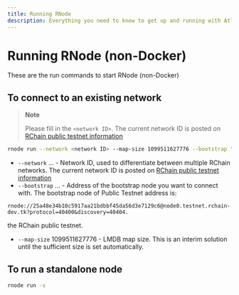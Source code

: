 ```yaml
---
title: Running RNode
description: Everything you need to know to get up and running with Atlaskit
---
```


# Running RNode (non-Docker)

These are the run commands to start RNode (non-Docker)

## To connect to an existing network

> **Note**
>
> Please fill in the `<network ID>`. The current network ID is posted on [RChain public testnet information](https://rchain.atlassian.net/wiki/spaces/CORE/pages/678756429/RChain+public+testnet+information)

```bash
rnode run --network <network ID> --map-size 1099511627776 --bootstrap "rnode://25a48e34b10c5917aa21bdbbf45da56d3e7129c6@node0.testnet.rchain-dev.tk?protocol=40400&discovery=40404"
```

- `--network` ... - Network ID, used to differentiate between multiple RChain networks. The current network ID is posted on [RChain public testnet information](https://rchain.atlassian.net/wiki/spaces/CORE/pages/678756429/RChain+public+testnet+information)
- `--bootstrap` ... - Address of the bootstrap node you want to connect with. The bootstrap node of Public Testnet address is:

```
rnode://25a48e34b10c5917aa21bdbbf45da56d3e7129c6@node0.testnet.rchain-dev.tk?protocol=40400&discovery=40404.
```

the RChain public testnet.

- `--map-size` 1099511627776 - LMDB map size. This is an interim solution until the sufficient size is set automatically.

## To run a standalone node

```bash
rnode run -s
```
